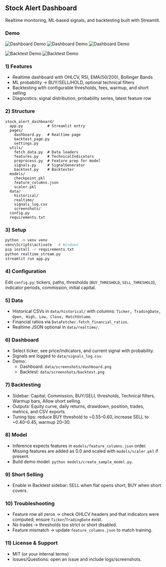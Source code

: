 ## Stock Alert Dashboard

Realtime monitoring, ML‑based signals, and backtesting built with Streamlit.

### Demo
![Dashboard Demo](dashboard3.jpg)
![Dashboard Demo](dashboard1.jpg)
![Dashboard Demo](dashboard2.jpg)

![Backtest Demo](backtest1.png)
![Backtest Demo](backtest2.png)


### 1) Features
- Realtime dashboard with OHLCV, RSI, EMA(50/200), Bollinger Bands
- ML probability → BUY/SELL/HOLD, optional technical filters
- Backtesting with configurable thresholds, fees, warmup, and short selling
- Diagnostics: signal distribution, probability series, latest feature row

### 2) Structure
```
stock_alert_dashboard/
  app.py           # Streamlit entry
  pages/
    dashboard.py   # Realtime page
    backtest_page.py
    settings.py
  utils/
    fetch_data.py  # Data loaders
    features.py    # TechnicalIndicators
    preprocess.py  # Feature prep for model
    signals.py     # SignalGenerator
    backtest.py    # Backtester
  models/
    checkpoint.pkl
    feature_columns.json
    scaler.pkl
  data/
    historical/
    realtime/
    signals_log.csv
    screenshots/
  config.py
  requirements.txt
```

### 3) Setup
```bash
python -m venv venv
venv\Scripts\activate   # Windows
pip install -r requirements.txt
python realtime_stream.py
streamlit run app.py
```

### 4) Configuration
Edit `config.py`: tickers, paths, thresholds (`BUY_THRESHOLD`, `SELL_THRESHOLD`), indicator periods, commission, initial capital.

### 5) Data
- Historical CSVs in `data/historical/` with columns: `Ticker, TradingDate, Open, High, Low, Close, MatchVolume`.
- Financial ratios via `DataFetcher.fetch_financial_ratios`.
- Realtime JSON optional in `data/realtime/`.

### 6) Dashboard
- Select ticker, see price/indicators, and current signal with probability.
- Signals are logged to `data/signals_log.csv`.
 - Demo:
   - Dashboard: `data/screenshots/dashboard.png`
   - Backtest: `data/screenshots/backtest.png`

### 7) Backtesting
- Sidebar: Capital, Commission, BUY/SELL thresholds, Technical filters, Warmup bars, Allow short selling.
- Outputs: Equity curve, daily returns, drawdown, position, trades, metrics, and CSV exports.
- Tuning tips: reduce BUY threshold to ~0.55–0.60, increase SELL to ~0.40–0.45, warmup 20–30.

### 8) Model
- Inference expects features in `models/feature_columns.json` order. Missing features are added as 0.0 and scaled with `models/scaler.pkl` if present.
- Build demo model: `python models/create_sample_model.py`.

### 9) Short Selling
- Enable in Backtest sidebar: SELL when flat opens short; BUY when short covers.

### 10) Troubleshooting
- Feature row all zeros → check OHLCV headers and that indicators were computed; ensure `Ticker`/`TradingDate` exist.
- No trades → thresholds too strict or short disabled.
- Feature mismatch → update `feature_columns.json` to match training.

### 11) License & Support
- MIT (or your internal terms)
- Issues/Questions: open an issue and include logs/screenshots.

